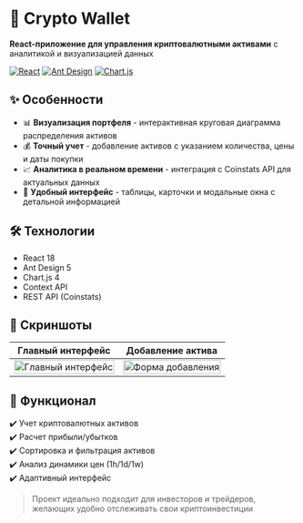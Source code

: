 # 🚀 Crypto Wallet

**React-приложение для управления криптовалютными активами** с аналитикой и визуализацией данных

[![React](https://img.shields.io/badge/React-18.2-blue?logo=react)](https://reactjs.org/)
[![Ant Design](https://img.shields.io/badge/Ant%20Design-5.0-blue?logo=antdesign)](https://ant.design/)
[![Chart.js](https://img.shields.io/badge/Chart.js-4.0-red?logo=chartdotjs)](https://www.chartjs.org/)

## ✨ Особенности

- 📊 **Визуализация портфеля** - интерактивная круговая диаграмма распределения активов
- 💰 **Точный учет** - добавление активов с указанием количества, цены и даты покупки
- 📈 **Аналитика в реальном времени** - интеграция с Coinstats API для актуальных данных
- 🎨 **Удобный интерфейс** - таблицы, карточки и модальные окна с детальной информацией

## 🛠 Технологии

- React 18
- Ant Design 5
- Chart.js 4
- Context API
- REST API (Coinstats)

## 📸 Скриншоты

| Главный интерфейс | Добавление актива |
|-------------------|-------------------|
| <img width="100%" alt="Главный интерфейс" src="https://github.com/user-attachments/assets/94152565-c675-4e7b-8feb-aa105f2dacaf" /> | <img width="100%" alt="Форма добавления" src="https://github.com/user-attachments/assets/2b6932ef-7e4d-4871-931b-da6af8043ca3" /> |

## 🎯 Функционал

✔️ Учет криптовалютных активов  
✔️ Расчет прибыли/убытков  
✔️ Сортировка и фильтрация активов  
✔️ Анализ динамики цен (1h/1d/1w)  
✔️ Адаптивный интерфейс  

> Проект идеально подходит для инвесторов и трейдеров, желающих удобно отслеживать свои криптоинвестиции








